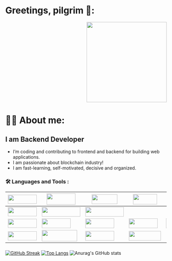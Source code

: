 
# Greetings, pilgrim 🤘:
 <div id="header" align="right">
  <img src="https://user-images.githubusercontent.com/73220736/199696203-5b063f9d-6817-4520-82eb-624e6c730532.gif" width="250" height="250"/> 
</div>
<h1> 
  👩‍💻 About me:

</h1>
<h2>I am Backend Developer</h2>
<ul>
    <li>I’m coding and contributing to frontend and backend for building web applications.</li>
    <li>I am passionate about blockchain industry!</li>
    <li>I am fast-learning, self-motivated, decisive and organized.</li>
  </ul>

  
### :hammer_and_wrench: Languages and Tools :

| <img src="https://img.shields.io/badge/-FrontEnd-orange" width=90 height=28 /> | <img src="https://img.shields.io/badge/-javascript-blueviolet" width=90 height=35 /> | <img src="https://img.shields.io/badge/-react-ff69b4" width=80 height=30 /> | <img src="https://img.shields.io/badge/-HTML-b7f0ad" width=75 height=32 /> | <img src="https://img.shields.io/badge/-CSS-b7f0ad" width=80 height=28 />  |
| ------------- | ------------------- | ----------------| ----------------|  ----------------|
| <img src="https://img.shields.io/badge/-BackEnd-orange" width=90 height=28 />  | <img src="https://img.shields.io/badge/-Golang(Chi, Gin)-blueviolet" width=120 height=30 />    | <img src="https://img.shields.io/badge/-Python(Django)-9893da" width=120 height=30 />  |
| <img src="https://img.shields.io/badge/-BlockChain-orange" width=90 height=28 /> | <img src="https://img.shields.io/badge/-Solidity-00cccc" width=90 height=30 /> | <img src="https://img.shields.io/badge/-Truffle-f1d302" width=90 height=30 />    | <img src="https://img.shields.io/badge/-Hardhat-4cb963" width=90 height=30 /> | <img src="https://img.shields.io/badge/-Web3js-4cb963" width=90 height=30 />       | <img src="https://img.shields.io/badge/-Ethers-4cb963" width=110 height=35 />    | ----------------- | ----------------- |-----------------| ----------------| ----------------| ----------------| ----------------|      
| <img src="https://img.shields.io/badge/-Contact-success" width=90 height=28 /> |  <a href="https://telegram.me/usioa"> <img src="https://img.shields.io/badge/-Telegram-89bbfe" width=110 height=35> </a> | <a href="https://mail.google.com/mail/u/1/?view=cm&fs=1&to=qniwwwersss@gmail.com&tf=1"> <img src="https://img.shields.io/badge/-Email-00ffc5" width=90 height=30> </a> |  <a href="https://www.linkedin.com/in/oleksandr-matviienko-4a7b16248"/> <img src="https://img.shields.io/badge/-LinkedIn-adf5ff" width=100 height=30> </a> |  


### 
[![GitHub Streak](http://github-readme-streak-stats.herokuapp.com?user=werniq&theme=dark&background=000000)](https://git.io/streak-stats)
[![Top Langs](https://github-readme-stats.vercel.app/api/top-langs/?username=werniq&layout=compact&theme=vision-friendly-dark)](https://github.com/werniq/github-readme-stats) 
![Anurag's GitHub stats](https://github-readme-stats.vercel.app/api?username=werniq&show_icons=true&theme=radical)

